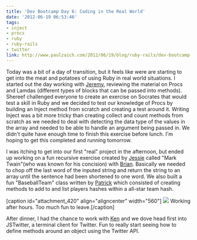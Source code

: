 ```yaml
---
title: 'Dev Bootcamp Day 6: Coding in the Real World'
date: '2012-06-19 06:53:46'
tags:
- inject
- procs
- ruby
- ruby-rails
- twitter
link: http://www.paulzaich.com/2012/06/19/blog/ruby-rails/dev-bootcamp-day-6-coding-real-world/
---
```


Today was a bit of a day of transition, but it feels like were are starting to get into the meat and potatoes of using Ruby in real world situations. I started out the day working with 
[Jeremy](http://devbootblog.tumblr.com/), reviewing the material on Procs and Lamdas (different types of blocks that can be passed into methods). Shereef challenged everyone to create an exercise on Socrates that would test a skill in Ruby and we decided to test our knowledge of Procs by building an Inject method from scratch and creating a test around it. Writing Inject was a bit more tricky than creating collect and count methods from scratch as we needed to deal with detecting the data type of the values in the array and needed to be able to handle an argument being passed in. We didn't quite have enough time to finish this exercise before lunch. I'm hoping to get this completed and running tomorrow.

I was itching to get into our first "real" project in the afternoon, but ended up working on a fun recursive exercise created by 
[Jessie](http://jessieay.tumblr.com/) called "Mark Twain"(who was known for his concision) with 
[Brian](http://codesponge.tumblr.com/). Basically we needed to chop off the last word of the inputed string and return the string to an array until the sentence had been shortened to one word. We also built a fun "BaseballTeam" class written by 
[Patrick](http://enterdev.tumblr.com) which consisted of creating methods to add to and list players hashes within a all-star team hash.

[caption id="attachment_420" align="aligncenter" width="560"]
[![](http://www.paulzaich.com/wp-content/uploads/2012/06/photo1-560x418.jpg)](http://www.paulzaich.com/wp-content/uploads/2012/06/photo1.jpg) Working after hours. Too much fun to leave.[/caption]

After dinner, I had the chance to work with 
[Ken](http://qfthr.tumblr.com/) and we dove head first into JSTwitter, a terminal client for Twitter. Fun to really start seeing how to define methods around an object using the Twitter API.
